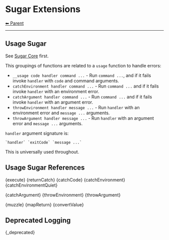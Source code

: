 # Sugar Extensions

<!-- TEMPLATE header 2 -->
[⬅ Parent ](../index.md)
<hr />

## Usage Sugar

See [Sugar Core](./sugar-core.md) first.

This groupings of functions are related to a `usage` function to handle errors:

- `__usage code handler command ...` - Run `command ...`, and if it fails invoke `handler` with `code` and command
  arguments.
- `catchEnvironment handler command ...` - Run `command ...` and if it fails invoke `handler` with an environment
  error.
- `catchArgument handler command ...` - Run `command ...` and if it fails invoke `handler` with an argument error.
- `throwEnvironment handler message ...` - Run `handler` with an environment error and `message ...` arguments.
- `throwArgument handler message ...` - Run `handler` with an argument error and `message ...` arguments.

`handler` argument signature is:

    `handler` `exitCode` `message ...`

This is universally used throughout.

## Usage Sugar References

{execute}
{returnCatch}
{catchCode}
{catchEnvironment}
{catchEnvironmentQuiet}

{catchArgument}
{throwEnvironment}
{throwArgument}

{muzzle}
{mapReturn}
{convertValue}

## Deprecated Logging

{_deprecated}
